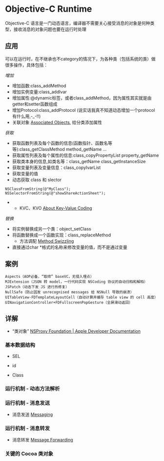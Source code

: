 # Objective-C Runtime

Objective-C 语言是一门动态语言，编译器不需要关心接受消息的对象是何种类型，接收消息的对象问题也要在运行时处理

## 应用

可以在运行时，在不继承也不category的情况下，为各种类（包括系统的类）做很多操作，具体包括：

*增加*

* 增加函数:class_addMethod
* 增加实例变量:class_addIvar
* 增加属性:@dynamic标签，或者class_addMethod，因为属性其实就是由getter和setter函数组成
* 增加Protocol:class_addProtocol (说实话我真不知道动态增加一个protocol有什么用,-_-!!)
* 关联对象 [Associated Objects](https://nshipster.cn/associated-objects/), 给分类添加属性

*获取*

* 获取函数列表及每个函数的信息(函数指针、函数名等等):class_getClassMethod method_getName ...
* 获取属性列表及每个属性的信息:class_copyPropertyList property_getName
* 获取类本身的信息,如类名等：class_getName class_getInstanceSize
* 获取变量列表及变量信息：class_copyIvarList
* 获取变量的值
* 动态获取 class 和 slector
```
NSClassFromString(@"MyClass");
NSSelectorFromString(@"showShareActionSheet");
```
* * KVC、KVO  [About Key-Value Coding](https://developer.apple.com/library/archive/documentation/Cocoa/Conceptual/KeyValueCoding/)

*替换*

* 将实例替换成另一个类：object_setClass
* 将函数替换成一个函数实现：class_replaceMethod
	- 方法调配 [Method Swizzling](https://nshipster.com/method-swizzling/)
* 直接通过char *格式的名称来修改变量的值，而不是通过变量


## 案例

```
Aspects（AOP必备，“取缔” baseVC，无侵入埋点）
MJExtension（JSON 转 model，一行代码实现 NSCoding 协议的自动归档和解档）
JSPatch（动态下发 JS 进行热修复）
NullSafe（防止因发 unrecognised messages 给 NSNull 导致的崩溃）
UITableView-FDTemplateLayoutCell（自动计算并缓存 table view 的 cell 高度）
UINavigationController+FDFullscreenPopGesture（全屏滑动返回）
```

## 详解

* “类对象” [NSProxy Foundation | Apple Developer Documentation](https://developer.apple.com/documentation/foundation/nsproxy)


### 基本数据结构

* SEL

* id


* Class



### 运行机制 - 动态方法解析


### 运行机制 - 消息发送

* 消息发送 [Messaging](https://developer.apple.com/library/archive/documentation/Cocoa/Conceptual/ObjCRuntimeGuide/Articles/ocrtHowMessagingWorks.html#//apple_ref/doc/uid/TP40008048-CH104-SW1)

### 运行机制 - 消息转发

* 消息转发 [Message Forwarding](https://developer.apple.com/library/archive/documentation/Cocoa/Conceptual/ObjCRuntimeGuide/Articles/ocrtForwarding.html#//apple_ref/doc/uid/TP40008048-CH105-SW1)

### 关键的 Cocoa 类对象



